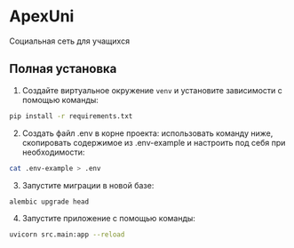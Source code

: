# ApexUni
Социальная сеть для учащихся

## Полная установка
1. Создайте виртуальное окружение `venv` и установите зависимости с помощью команды:
```sh
pip install -r requirements.txt
```
2. Создать файл .env в корне проекта: использовать команду ниже, скопировать содержимое из .env-example и настроить под себя при необходимости:
```sh
cat .env-example > .env
```
3. Запустите миграции в новой базе:
```sh
alembic upgrade head
```
4. Запустите приложение с помощью команды:
```sh
uvicorn src.main:app --reload
```